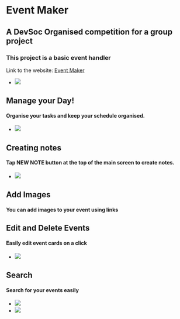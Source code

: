 # Event Maker

## A DevSoc Organised competition for a group project

### This project is a basic event handler

Link to the website: [Event Maker](https://event-maker.netlify.app/)
* ![](https://i.imgur.com/q7PSmpnm.png)

## Manage your Day!
#### Organise your tasks and keep your schedule organised.
* ![](https://i.imgur.com/r6NTqSym.png)

## Creating notes
#### Tap **NEW NOTE** button at the top of the main screen to create notes.
* ![](https://i.imgur.com/LxwCeItm.png)

## Add Images
#### You can add images to your event using links

## Edit and Delete Events
#### Easily edit event cards on a click
* ![](https://i.imgur.com/V4Y8W5rm.png)

## Search
#### Search for your events easily
* ![](https://i.imgur.com/KqsvpoTm.png)
* ![](https://i.imgur.com/F8EPhIJm.png)
